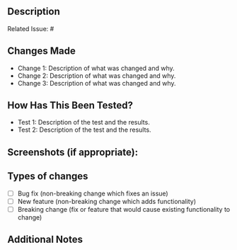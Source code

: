 ## Description
<!--- 
Provide a detailed description of what this PR does. Explain the problem you are solving, the motivation behind the changes, and how these changes address the issue. Include any relevant context that will help reviewers understand your decisions.
-->

Related Issue: #
<!-- Link to the issue on GitHub or provide a brief description if there is no issue page. -->

## Changes Made
<!--- 
List your changes in a concise bullet point format. For each change, explain the reasoning behind the decision to make this change and how it relates to solving the issue.
-->
- Change 1: Description of what was changed and why.
- Change 2: Description of what was changed and why.
- Change 3: Description of what was changed and why.

## How Has This Been Tested?
<!--- 
Describe in detail how you tested your changes. Include details of your testing environment, tests ran to see how your change affects existing areas of the code, etc.
-->
- Test 1: Description of the test and the results.
- Test 2: Description of the test and the results.

## Screenshots (if appropriate):
<!--- Optionally, add screenshots to help explain your problem or your changes -->

## Types of changes
<!--- What types of changes does your code introduce? Put an 'x' in all the boxes that apply: -->
- [ ] Bug fix (non-breaking change which fixes an issue)
- [ ] New feature (non-breaking change which adds functionality)
- [ ] Breaking change (fix or feature that would cause existing functionality to change)

## Additional Notes
<!--- Provide any additional details you feel are necessary -->
